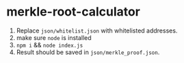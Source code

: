 # merkle-root-calculator

1. Replace `json/whitelist.json` with whitelisted addresses.
2. make sure `node` is installed
3. `npm i` && `node index.js`
4. Result should be saved in `json/merkle_proof.json`.
